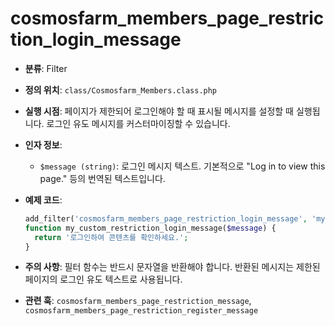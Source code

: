 # cosmosfarm_members_page_restriction_login_message

- **분류**: Filter
- **정의 위치**: `class/Cosmosfarm_Members.class.php`
- **실행 시점**: 페이지가 제한되어 로그인해야 할 때 표시될 메시지를 설정할 때 실행됩니다. 로그인 유도 메시지를 커스터마이징할 수 있습니다.
- **인자 정보**:
  - `$message (string)`: 로그인 메시지 텍스트. 기본적으로 "Log in to view this page." 등의 번역된 텍스트입니다.
- **예제 코드**:

  ```php
  add_filter('cosmosfarm_members_page_restriction_login_message', 'my_custom_restriction_login_message');
  function my_custom_restriction_login_message($message) {
    return '로그인하여 콘텐츠를 확인하세요.';
  }
  ```

- **주의 사항**: 필터 함수는 반드시 문자열을 반환해야 합니다. 반환된 메시지는 제한된 페이지의 로그인 유도 텍스트로 사용됩니다.
- **관련 훅**: `cosmosfarm_members_page_restriction_message`, `cosmosfarm_members_page_restriction_register_message`
